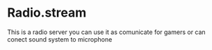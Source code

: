 # Radio.stream
This is a radio server you can use it as comunicate for gamers or can conect sound system to microphone
